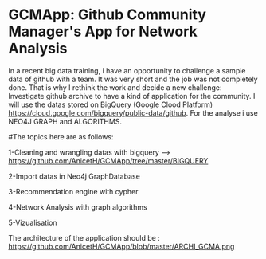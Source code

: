 # GCMApp: Github Community Manager's App for Network Analysis
In a recent big data training, i have an opportunity to challenge a sample data of github with a team.
It was very short and the job was not completely done.
That is why I rethink the work and decide a new challenge: Investigate github archive to have a kind of application for the community.
I will use the datas stored on BigQuery (Google Clood Platform) https://cloud.google.com/bigquery/public-data/github.
For the analyse i use NEO4J GRAPH and ALGORITHMS.

#The topics here are as follows:

1-Cleaning and wrangling datas with bigquery --> https://github.com/AnicetH/GCMApp/tree/master/BIGQUERY

2-Import datas in Neo4j GraphDatabase

3-Recommendation engine with cypher

4-Network Analysis with graph algorithms

5-Vizualisation


The architecture of the application should be : https://github.com/AnicetH/GCMApp/blob/master/ARCHI_GCMA.png


